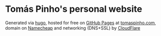 # Tomás Pinho's personal website

Generated via [hugo](https://gohugo.io/), hosted for free on [GitHub Pages](https://pages.github.com/) at [tomaspinho.com](https://tomaspinho.com), domain on [Namecheap](https://www.namecheap.com) and networking (DNS+SSL) by [CloudFlare](https://www.cloudflare.com)
